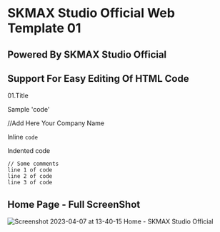 # SKMAX Studio Official Web Template 01

## Powered By SKMAX Studio Official

  ## Support For Easy Editing Of HTML Code
  
   01.Title
   
   Sample 'code'
     
   //Add Here Your Company Name
   <title>Home - SKMAX Studio Official</title>
   <title>Home - Your Company Name Here</title>
   
   Inline `code`

Indented code

    // Some comments
    line 1 of code
    line 2 of code
    line 3 of code

## Home Page - Full ScreenShot
 ![Screenshot 2023-04-07 at 13-40-15 Home - SKMAX Studio Official](https://user-images.githubusercontent.com/118368174/230572379-09571b16-b7e8-46d6-8c2a-8303b4493814.png)
 


